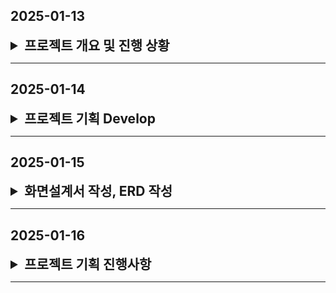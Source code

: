 ## 2025-01-13

<details>

<summary style="font-size: 1.5em; font-weight: bold;">프로젝트 개요 및 진행 상황</summary>

## 1. 초안

### 1.1 프로젝트 목표 및 배경

- **목적**: 자폐스펙트럼 아동의 삶의 질 향상 및 사회성 발달 증진
- **문제상황**:
  - 자폐스펙트럼 아동은 감정 표현 및 상호작용에 어려움
  - 맞춤형 상호작용 기술 부족 & 비용 부담 큼
- **서비스 장점**:
  - 집에서 학습 및 치료 가능 (비용 효율적)
  - 데이터 기반 피드백 및 맞춤형 상호작용 제공

### 1.2 주요 기능

1. **감정 분석 및 데이터 제공**
   - 실시간 얼굴 표정 및 제스처 인식
   - 학습 진척도 보고서, 분석 데이터 제공
2. **실시간 전문가 상담**
   - 화상통화 기능 & AI 분석 데이터 기반 상담
3. **몰입형 스토리 기반 학습 게임**
   - 단계별 감정 표현 미션 & AI 피드백
4. **교육 프로그램**
   - 감정 표현 학습 및 맞춤형 난이도 조정
5. **챗봇 기반 실시간 대화**
   - 아동과의 자연스러운 대화 & 부모를 위한 문제 해결 도구
6. **맞춤형 데이터 관리**
   - 발달 속도 분석, 반복 학습 추천
7. **기술 활용**
   - WebRTC & AI를 통한 실시간 얼굴 표정 인식
   - 게임화된 보상 시스템
8. **소셜 연계**
   - 부모 커뮤니티, 전문가 조언 공유

### 1.3 기대 효과

- 자폐아동의 감정 인지 및 표현 능력 향상
- 부모와 전문가의 부담 감소
- 사회적 가치 창출 (경제적 부담 완화)

### 1.4 보완 제안

1. **AI 공정성 확보** (데이터셋 검증 필요)
2. **UX/UI 설계** (자폐아동 & 부모 모두 사용하기 편리하게)
3. **글로벌 확장성** (다국어 지원 및 현지화)

---

## 2. 회의 후 결정사항

### 2.1 회원(계정) 관리

- **회원 기능**: 로그인/로그아웃, 계정 등록, 정보 조회/변경, 비밀번호 찾기 & 변경, 계정 삭제 요청
- **부모 계정 정보**
  - 이름, 핸드폰번호, 이메일, 내 자녀, 상담사 정보, 상담 기관 정보 등
- **상담사 계정 정보**
  - 이름, 핸드폰번호, 이메일, 소속기관명 등

### 2.2 학습 / 게임

1. **학습**
   - 감정 총 30가지
   - 이모지/텍스트 제시 → 아동이 표정과 목소리로 감정을 표현 → AI 인식
   - 문제 정보(성공 여부, 녹화 데이터 등) 전송
2. **게임**
   - 총 챕터 6개, 각 스테이지별로 다양한 상황 제시
   - 표정 및 목소리로 해당 감정을 표현 (선택지, 정답 처리 등)
   - 보상(학습 카드) 제공 및 스테이지 데이터 저장

### 2.3 학습 결과 제공 / 1대1 상담

- **학습**
  - 매일 학습 진척도, 정답률 그래프, 감정별 정답률
  - 문제별 시도 횟수 및 걸린 시간, 표정/목소리 데이터
- **게임**
  - 스테이지별 시도 횟수, 정답/오답 및 표정/목소리 데이터
- **1대1 화상 상담**
  - 일정(달력) 표시, 마이크/볼륨/화면공유 기능

### 2.4 1대다 화상 컨퍼런스

- 화면공유(강사용), 채팅, 마이크/볼륨 조절 기능

### 2.5 게시판

- **FAQ**, **상담 관련 질문 게시판**, **공지 게시판**
- 부모계정은 조회만 가능(상담 질문 게시판은 CRUD)
- 조회수, 작성자, 제목, 내용, 첨부파일 등

### 2.6 상담사용(전문가용) 업무

- 담당 아동 목록 (기본 정보 및 학습 데이터 조회, 상담 일정 예약)
- 계정 등록/삭제 (부모, 아이)
- 게시판 작성/수정/삭제/조회
- 특강 1대다 화상 컨퍼런스 방 생성/제거

---

## 3. 추후 회의 예정

1. **AI 챗봇을 통한 자폐 스펙트럼 아동의 언어·감정 표현 학습 서비스 기획**
2. **서비스 신뢰도 향상**을 위해 자문기관 조사 및 컨택 후 자문 요청
3. **화면설계서 작성** 후 상세 기능 명세 → ERD 설계 → 프론트·백엔드 데이터 구조 논의
4. 화상회의 컨퍼런스 기능보다는 **AI 챗봇을 통한 아동 학습 서비스 개발의 우선순위**를 높이는 것으로 합의

</details>

---

## 2025-01-14

<details>

<summary  style="font-size: 1.5em; font-weight: bold;">프로젝트 기획 Develop</summary>

# 프로젝트 회의 결과 (2025-01-14)

## 1. 게임 기능

- **시도 횟수 제한**: 정답을 계속 시도하는 방식은 제외. 정답을 알려주고 3번 정도 반복 후에 다음 스테이지로 넘어감.
- **정답 처리 기준**:
  - 1~2번째 시도에서 정답을 맞추면 성공 처리
  - 3번째 시도에서 맞추면 오답 처리
- **보상 시스템**: 스테이지를 틀리거나 맞추더라도 동일하게 보상 제공

## 2. 챗봇 기능

- **아이 음성 데이터 활용**: 아이의 음성을 사용하여 모델 테스트 진행
- **감정 일기**:
  - 챗봇이 질문을 던지고 아이가 대답
  - 아이의 대답을 텍스트로 변환 후 감정 분석
- **보상 시스템**:
  - 하루에 하나씩 보상 제공, 보상을 모두 모으면 최종 보상 지급
  - 최종 보상을 받으면 다시 보상 수집 시작
  - **보상 예시**:
    - 퍼즐 조각 모으기
    - 포도알 하나씩 모아서 포도 완성하기

## 3. 아동 추가 정보

- **개인 정보**:
  - 아이 사진
  - 성별
  - 나이
  - 치료 기간 (드롭다운 선택)
  - 센터 첫 상담 날짜 (날짜 선택)
  - 관심사 (텍스트 입력)
  - 부모님 성함
  - 기타사항 (텍스트 입력)

## 4. 게임 및 학습 통계

- **게임 통계**:

  - 전체 그래프: 어떤 감정 문제를 맞췄는지 시각화
  - 5각형 그래프: 누적 통계 분석
  - 모든 문제에 대한 영상 및 음성 데이터 저장
  - 각 문제별 시도 횟수 및 성공 시도 차수 기록
  - 잔디 심기: 매일 학습 여부 시각화

- **챗봇 통계**:
  - 감정 일기 텍스트 데이터 저장

## 5. 자문기관 조사

- 각 팀원은 내일까지 자문기관 10곳 조사하여 공유 예정

</details>

---

## 2025-01-15

<details>

<summary style="font-size: 1.5em; font-weight: bold;">화면설계서 작성, ERD 작성</summary>

### 1. **진행 사항**

- **화면설계서**와 **ERD**가 대략적으로 완성됨.
- 내일 오전까지 화면설계서와 ERD를 최종적으로 완성 예정.
- **컨설턴트님**과의 미팅을 통해 부족한 부분을 보완 후 완벽하게 작성할 계획.
- 화면설계서 및 ERD를 참고하여 **요구사항 명세서** 작성 중.

### 2. **향후 계획**

- **1월 16일(목) 오전**까지 화면설계서 및 ERD 최종 완성.
- 컨설턴트 미팅 후 피드백 반영 및 보완.
- **요구사항 명세서** 작성 마무리 및 검토.

### 3. **첨부 자료**

- 화면설계서 대략적인 내용
  ![wireframe](img/wireframe.png)

- ERD 대략적인 내용 (외래키 적용 완료)
  ![erd](img/erd.png)

- 요구사항 명세서 작성 중인 내용
  ![SRS](img/srs.png)

</details>

---

## 2025-01-16

<details>

<summary style="font-size: 1.5em; font-weight: bold;">프로젝트 기획 진행사항</summary>

### 1. **진행 사항**

- **화면설계서**와 **ERD** 초안 완성
  ![wireframe](img/wireframe_0116.png)
  ![ERD](img/mysql.png)
  ![mongoDB](img/mongodb.png)
- **화면설계서**와 **ERD** 초안 비교 점검
- 화면(UI)에 필요한 데이터와 DB 구조 간의 연계성을 확인하고, 누락되거나 불필요한 기능 및 데이터 요소를 식별하여 수정 및 보완 작업 진행
- **컨설턴트님**과의 미팅을 통해 ERD에 대한 피드백을 받고 구조적인 최적화 진행 예정.
- 화면설계서 및 ERD를 참고하여 **요구사항 명세서** 작성 중 (50% 완료).

### 2. **향후 계획**

- 1월 16일(금)까지 **페이지 디자인** 완성.
- 컨설턴트 미팅 후 **ERD 최적화 및 완성**.
- **요구사항 명세서** 작성 마무리
  ![ERD](img/srs.png)

### 3. **자문기관 컨택**

- 대략 60여개의 자폐 스펙트럼 장애와 연관된 **협회, 병원, 센터 등 조사 완료**.
- 디자인 초안과 요구사항 명세서 초안 작성 후 **모든 기관 컨택 예정**.
- 기관의 담당자 연락처, 이메일 조사 후 **프로젝트 내용에 대한 소개**를 통해 **실질적인 도움**이 될 수 있는지 확인할 예정.
- 기관의 자문을 통해서 **더욱 완성도 있는 프로젝트를 기획**하여 개발에 들어갈 예정.

</details>

---
